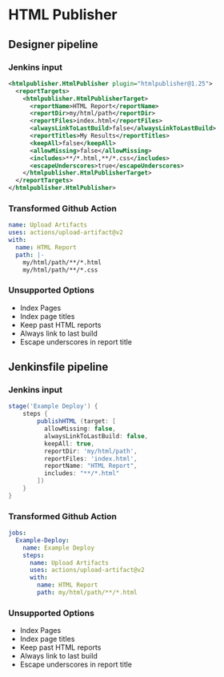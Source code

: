 # HTML Publisher

## Designer pipeline

### Jenkins input

```xml
<htmlpublisher.HtmlPublisher plugin="htmlpublisher@1.25">
  <reportTargets>
    <htmlpublisher.HtmlPublisherTarget>
      <reportName>HTML Report</reportName>
      <reportDir>my/html/path</reportDir>
      <reportFiles>index.html</reportFiles>
      <alwaysLinkToLastBuild>false</alwaysLinkToLastBuild>
      <reportTitles>My Results</reportTitles>
      <keepAll>false</keepAll>
      <allowMissing>false</allowMissing>
      <includes>**/*.html,**/*.css</includes>
      <escapeUnderscores>true</escapeUnderscores>
    </htmlpublisher.HtmlPublisherTarget>
  </reportTargets>
</htmlpublisher.HtmlPublisher>
```

### Transformed Github Action

```yaml
name: Upload Artifacts
uses: actions/upload-artifact@v2
with:
  name: HTML Report
  path: |-
    my/html/path/**/*.html
    my/html/path/**/*.css
```

### Unsupported Options

- Index Pages
- Index page titles
- Keep past HTML reports
- Always link to last build
- Escape underscores in report title

## Jenkinsfile pipeline

### Jenkins input

```groovy
stage('Example Deploy') {
    steps {
        publishHTML (target: [
          allowMissing: false,
          alwaysLinkToLastBuild: false,
          keepAll: true,
          reportDir: 'my/html/path',
          reportFiles: 'index.html',
          reportName: "HTML Report",
          includes: "**/*.html"
        ])
    }
}
```

### Transformed Github Action

```yaml
jobs:
  Example-Deploy:
    name: Example Deploy
    steps:
      name: Upload Artifacts
      uses: actions/upload-artifact@v2
      with:
        name: HTML Report
        path: my/html/path/**/*.html
```

### Unsupported Options

- Index Pages
- Index page titles
- Keep past HTML reports
- Always link to last build
- Escape underscores in report title
